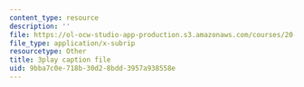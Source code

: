 ```yaml
---
content_type: resource
description: ''
file: https://ol-ocw-studio-app-production.s3.amazonaws.com/courses/20-219-becoming-the-next-bill-nye-writing-and-hosting-the-educational-show-january-iap-2015/9bba7c0e718b30d28bdd3957a938558e_H5yiAANS0Fc.srt
file_type: application/x-subrip
resourcetype: Other
title: 3play caption file
uid: 9bba7c0e-718b-30d2-8bdd-3957a938558e
---
```

